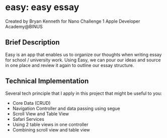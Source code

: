 # easy: easy essay

Created by Bryan Kenneth for Nano Challenge 1 Apple Developer Academy@BINUS

## Brief Description
Easy is an app that enables us to organize our thoughts when writing essay for school / university work. Using Easy, we can pour our ideas and source in one place and review it again to outline our essay structure.

## Technical Implementation
Several tech principle that I apply in this project that might be useful to you:
- Core Data (CRUD)
- Navigation Controller and data passing using segue
- Scroll View and Table View
- Safari Services
- Using 2 table views in one controller
- Combining scroll view and table view
